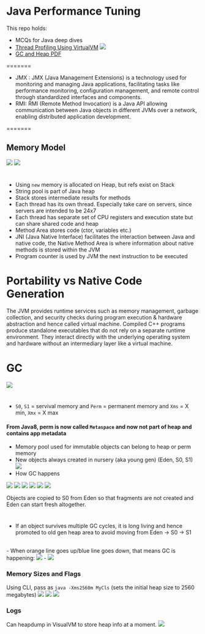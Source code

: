 # Java Performance Tuning
This repo holds:
- MCQs for Java deep dives
- <a href="./src/multithreading/VISUAL_VM.md">Thread Profiling Using VirtualVM</a>
  <img src="./assets/images/visual_vm_both_threads.png">
- <a href="./assets/pdfs/JavaPerformanceTuning.pdf">GC and Heap PDF</a>

=======

* JMX : JMX (Java Management Extensions) is a technology used for monitoring and managing Java applications, facilitating tasks like performance monitoring, configuration management, and remote control through standardized interfaces and components.
* RMI: RMI (Remote Method Invocation) is a Java API allowing communication between Java objects in different JVMs over a network, enabling distributed application development.

=======

## Memory Model
<img src="./assets/images/memory_model.png">

<img src="./assets/images/jre.png">

# 
- Using `new` memory is allocated on Heap, but refs exist on Stack
- String pool is part of Java heap
- Stack stores intermediate results for methods
- Each thread has its own thread. Especially take care on servers, since servers are intended to be 24x7
- Each thread has separate set of CPU registers and execution state but can share shared code and heap
- Method Area stores code (ctor, variables etc.)
- JNI (Java Native Interface) facilitates the interaction between Java and native code, the Native Method Area is where information about native methods is stored within the JVM
- Program counter is used by JVM the next instruction to be executed

# Portability vs Native Code Generation
The JVM provides runtime services such as memory management, garbage collection, and security checks during program execution & hardware abstraction and hence called virtual machine.
Compiled C++ programs produce standalone executables that do not rely on a separate runtime environment. They interact directly with the underlying operating system and hardware without an intermediary layer like a virtual machine.

# GC
<img src="./assets/images/heap.png">

#
- `S0`, `S1` = servival memory and `Perm` = permanent memory and `Xms` = X min, `Xmx` = X max
#### From Java8, perm is now called `Metaspace` and now not part of heap and contains app metadata
- Memory pool used for immutable objects can belong to heap or perm memory
- New objects always created in nursery (aka young gen) (Eden, S0, S1)
  <img src="./assets/images/heap_gc.png">
- How GC happens <br/>
<img src="./assets/images/gc1.png">
<img src="./assets/images/gc2.png">
<img src="./assets/images/gc3.png">
<img src="./assets/images/gc4.png">
<img src="./assets/images/gc5.png">
<img src="./assets/images/gc6.png">

Objects are copied to S0 from Eden so that fragments are not created and Eden can start fresh altogether.

#
- If an object survives multiple GC cycles, it is long living and hence promoted to old gen heap area to avoid moving from Eden -> S0 -> S1
<br/>
- When orange line goes up/blue line goes down, that means GC is happening:
<img src="./assets/images/visual_vm_monitor_heap.png">
- <img src="./assets/images/visual_vm_monitor_heap2.png">

### Memory Sizes and Flags
Using CLI, pass as `java -Xms2560m MyCls` (sets the initial heap size to 2560 megabytes)
<img src="./assets/images/mem_sz1.png">
<img src="./assets/images/mem_sz2.png">
<img src="./assets/images/mem_sz3.png">

### Logs
Can heapdump in VisualVM to store heap info at a moment.
<img src="./assets/images/gc_logs.png">